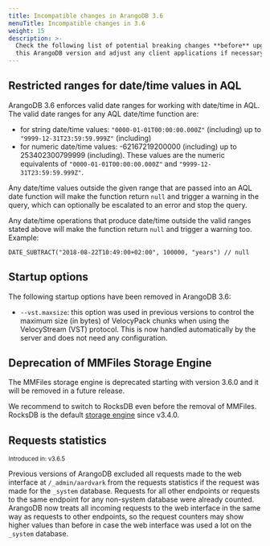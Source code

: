```yaml
---
title: Incompatible changes in ArangoDB 3.6
menuTitle: Incompatible changes in 3.6
weight: 15
description: >-
  Check the following list of potential breaking changes **before** upgrading to
  this ArangoDB version and adjust any client applications if necessary
---
```

## Restricted ranges for date/time values in AQL

ArangoDB 3.6 enforces valid date ranges for working with date/time in AQL. 
The valid date ranges for any AQL date/time function are:

- for string date/time values: `"0000-01-01T00:00:00.000Z"` (including) up to
  `"9999-12-31T23:59:59.999Z"` (including)
- for numeric date/time values: -62167219200000 (including) up to
  253402300799999 (including). These values are the numeric equivalents of
  `"0000-01-01T00:00:00.000Z"` and `"9999-12-31T23:59:59.999Z"`.

Any date/time values outside the given range that are passed into an AQL date
function will make the function return `null` and trigger a warning in the
query, which can optionally be escalated to an error and stop the query.

Any date/time operations that produce date/time outside the valid ranges stated
above will make the function return `null` and trigger a warning too. Example:

```aql
DATE_SUBTRACT("2018-08-22T10:49:00+02:00", 100000, "years") // null
```

## Startup options

The following startup options have been removed in ArangoDB 3.6:

- `--vst.maxsize`: this option was used in previous versions to control the
  maximum size (in bytes) of VelocyPack chunks when using the VelocyStream
  (VST) protocol. This is now handled automatically by the server and does not
  need any configuration.

## Deprecation of MMFiles Storage Engine

The MMFiles storage engine is deprecated starting with version
3.6.0 and it will be removed in a future release.

We recommend to switch to RocksDB even before the removal of MMFiles.
RocksDB is the default [storage engine](../../components/arangodb-server/storage-engine.md)
since v3.4.0.

## Requests statistics

<small>Introduced in: v3.6.5</small>

Previous versions of ArangoDB excluded all requests made to the web interface at
`/_admin/aardvark` from the requests statistics if the request was made for the
`_system` database. Requests for all other endpoints or requests to the same
endpoint for any non-system database were already counted.
ArangoDB now treats all incoming requests to the web interface in the same
way as requests to other endpoints, so the request counters may show higher
values than before in case the web interface was used a lot on the
`_system` database.
